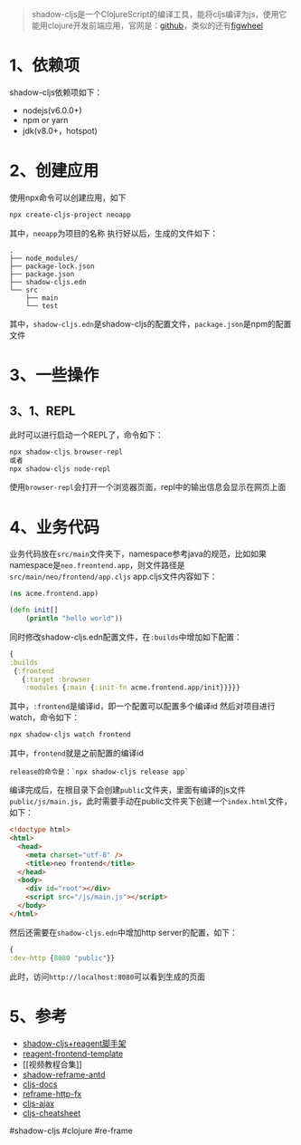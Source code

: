 >shadow-cljs是一个ClojureScript的编译工具，能将cljs编译为js，使用它能用clojure开发前端应用，官网是：[github](https://github.com/thheller/shadow-cljs)，类似的还有[figwheel](https://figwheel.org/)
# 1、依赖项
shadow-cljs依赖项如下：
- nodejs(v6.0.0+)
- npm or yarn
- jdk(v8.0+，hotspot)
# 2、创建应用
使用npx命令可以创建应用，如下
``` bash
npx create-cljs-project neoapp
```
其中，`neoapp`为项目的名称
执行好以后，生成的文件如下：
``` text
.
├── node_modules/
├── package-lock.json
├── package.json
├── shadow-cljs.edn
└── src
    ├── main
    └── test
```
其中，`shadow-cljs.edn`是shadow-cljs的配置文件，`package.json`是npm的配置文件
# 3、一些操作
## 3、1、REPL
此时可以进行启动一个REPL了，命令如下：
``` bash
npx shadow-cljs browser-repl
或者
npx shadow-cljs node-repl
```
使用`browser-repl`会打开一个浏览器页面，repl中的输出信息会显示在网页上面
# 4、业务代码
业务代码放在`src/main`文件夹下，namespace参考java的规范，比如如果namespace是`neo.freontend.app`，则文件路径是`src/main/neo/frontend/app.cljs`
app.cljs文件内容如下：
``` clojure
(ns acme.frontend.app)

(defn init[]
	(println "hello world"))
```
同时修改shadow-cljs.edn配置文件，在`:builds`中增加如下配置：
``` clojure
{
:builds
 {:frontend
   {:target :browser
    :modules {:main {:init-fn acme.frontend.app/init}}}}}
```
其中，`:frontend`是编译id，即一个配置可以配置多个编译id
然后对项目进行watch，命令如下：
``` bash
npx shadow-cljs watch frontend
```
其中，`frontend`就是之前配置的编译id
``` ad-note
release的命令是：`npx shadow-cljs release app`
```

编译完成后，在根目录下会创建`public`文件夹，里面有编译的js文件`public/js/main.js`，此时需要手动在public文件夹下创建一个`index.html`文件，如下：
``` html
<!doctype html>
<html>
  <head>
    <meta charset="utf-8" />
    <title>neo frontend</title>
  </head>
  <body>
    <div id="root"></div>
    <script src="/js/main.js"></script>
  </body>
</html>
```

然后还需要在`shadow-cljs.edn`中增加http server的配置，如下：
``` clojure
{
:dev-http {8080 "public"}}
```
此时，访问`http://localhost:8080`可以看到生成的页面
# 5、参考
- [shadow-cljs+reagent脚手架](https://github.com/jacekschae/shadow-reagent)
- [reagent-frontend-template](https://github.com/reagent-project/reagent-frontend-template)
- [[视频教程合集]]
- [shadow-reframe-antd](https://github.com/jdhorwitz/shadow-reframe-antizer)
- [cljs-docs](https://cljdoc.org/)
- [reframe-http-fx](https://github.com/day8/re-frame-http-fx)
- [cljs-ajax](https://github.com/JulianBirch/cljs-ajax)
- [cljs-cheatsheet](https://cljs.info/cheatsheet/)

#shadow-cljs    #clojure  #re-frame